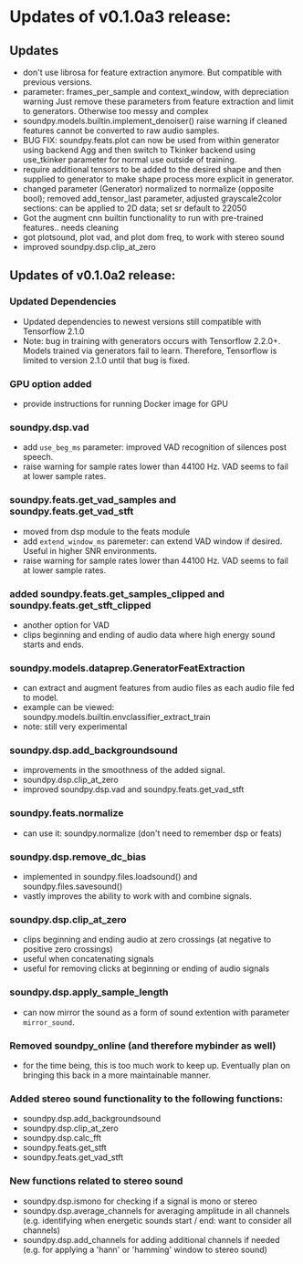 # Updates of v0.1.0a3 release:

## Updates
- don't use librosa for feature extraction anymore. But compatible with previous versions.
- parameter: frames_per_sample and context_window, with depreciation warning
Just remove these parameters from feature extraction and limit to generators. Otherwise too messy and complex
- soundpy.models.builtin.implement_denoiser() raise warning if cleaned features cannot be 
converted to raw audio samples.
- BUG FIX: soundpy.feats.plot can now be used from within generator using backend Agg and 
then switch to Tkinker backend using use_tkinker parameter for normal use outside of training.
- require additional tensors to be added to the desired shape and then supplied to generator to make shape process more explicit in generator.
- changed parameter (Generator) normalized to normalize (opposite bool); removed add_tensor_last parameter, adjusted grayscale2color sections: can be applied to 2D data; set sr default to 22050
- Got the augment cnn builtin functionality to run with pre-trained features.. needs cleaning
- got plotsound, plot vad, and plot dom freq, to work with stereo sound
- improved soundpy.dsp.clip_at_zero




## Updates of v0.1.0a2 release:

### Updated Dependencies
- Updated dependencies to newest versions still compatible with Tensorflow 2.1.0
- Note: bug in training with generators occurs with Tensorflow 2.2.0+. Models trained via generators fail to learn. Therefore, Tensorflow is limited to version 2.1.0 until that bug is fixed. 

### GPU option added
- provide instructions for running Docker image for GPU

### soundpy.dsp.vad
- add `use_beg_ms` parameter: improved VAD recognition of silences post speech.
- raise warning for sample rates lower than 44100 Hz. VAD seems to fail at lower sample rates.

### soundpy.feats.get_vad_samples and soundpy.feats.get_vad_stft
- moved from dsp module to the feats module
- add `extend_window_ms` paremeter: can extend VAD window if desired. Useful in higher SNR environments.
- raise warning for sample rates lower than 44100 Hz. VAD seems to fail at lower sample rates.

### added soundpy.feats.get_samples_clipped and soundpy.feats.get_stft_clipped
- another option for VAD 
- clips beginning and ending of audio data where high energy sound starts and ends.

### soundpy.models.dataprep.GeneratorFeatExtraction 
- can extract and augment features from audio files as each audio file fed to model. 
- example can be viewed: soundpy.models.builtin.envclassifier_extract_train
- note: still very experimental

### soundpy.dsp.add_backgroundsound
- improvements in the smoothness of the added signal.
- soundpy.dsp.clip_at_zero
- improved soundpy.dsp.vad and soundpy.feats.get_vad_stft

### soundpy.feats.normalize 
- can use it: soundpy.normalize (don't need to remember dsp or feats)

### soundpy.dsp.remove_dc_bias
- implemented in soundpy.files.loadsound() and soundpy.files.savesound()
- vastly improves the ability to work with and combine signals.

### soundpy.dsp.clip_at_zero
- clips beginning and ending audio at zero crossings (at negative to positive zero crossings)
- useful when concatenating signals
- useful for removing clicks at beginning or ending of audio signals

### soundpy.dsp.apply_sample_length
- can now mirror the sound as a form of sound extention with parameter `mirror_sound`.

### Removed soundpy_online (and therefore mybinder as well)
- for the time being, this is too much work to keep up. Eventually plan on bringing this back in a more maintainable manner.

### Added stereo sound functionality to the following functions:
- soundpy.dsp.add_backgroundsound
- soundpy.dsp.clip_at_zero
- soundpy.dsp.calc_fft
- soundpy.feats.get_stft
- soundpy.feats.get_vad_stft

### New functions related to stereo sound
- soundpy.dsp.ismono for checking if a signal is mono or stereo
- soundpy.dsp.average_channels for averaging amplitude in all channels (e.g. identifying when energetic sounds start / end: want to consider all channels)
- soundpy.dsp.add_channels for adding additional channels if needed (e.g. for applying a 'hann' or 'hamming' window to stereo sound)
